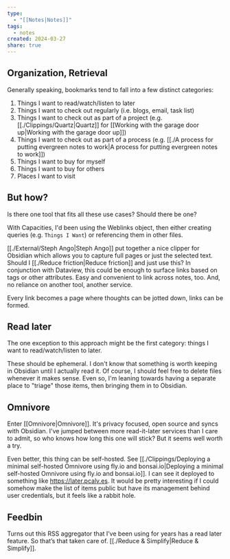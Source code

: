 ```yaml
---
type:
  - "[[Notes|Notes]]"
tags:
  - notes
created: 2024-03-27
share: true
---
```


## Organization, Retrieval

Generally speaking, bookmarks tend to fall into a few distinct categories:
1. Things I want to read/watch/listen to later
2. Things I want to check out regularly (i.e. blogs, email, task list)
3. Things I want to check out as part of a project (e.g. [[./Clippings/Quartz|Quartz]] for [[Working with the garage door up|Working with the garage door up]])
4. Things I want to check out as part of a process (e.g. [[./A process for putting evergreen notes to work|A process for putting evergreen notes to work]])
5. Things I want to buy for myself
6. Things I want to buy for others
7. Places I want to visit

## But how?

Is there one tool that fits all these use cases? Should there be one?

With Capacities, I'd been using the Weblinks object, then either creating queries (e.g. `Things I Want`) or referencing them in other files.

[[./External/Steph Ango|Steph Ango]] put together a nice clipper for Obsidian which allows you to capture full pages or just the selected text. Should I [[./Reduce friction|Reduce friction]] and just use this? In conjunction with Dataview, this could be enough to surface links based on tags or other attributes. Easy and convenient to link across notes, too. And, no reliance on another tool, another service.

Every link becomes a page where thoughts can be jotted down, links can be formed.

## Read later

The one exception to this approach might be the first category: things I want to read/watch/listen to later. 

These should be ephemeral. I don't know that something is worth keeping in Obsidian until I actually read it. Of course, I should feel free to delete files whenever it makes sense. Even so, I'm leaning towards having a separate place to "triage" those items, then bringing them in to Obsidian.

## Omnivore

Enter [[Omnivore|Omnivore]]. It's privacy focused, open source and syncs with Obsidian. I've jumped between more read-it-later services than I care to admit, so who knows how long this one will stick? But it seems well worth a try.

Even better, this thing can be self-hosted. See [[./Clippings/Deploying a minimal self-hosted Omnivore using fly.io and bonsai.io|Deploying a minimal self-hosted Omnivore using fly.io and bonsai.io]]. I can see it deployed to something like https://later.pcalv.es. It would be pretty interesting if I could somehow make the list of items public but have its management behind user credentials, but it feels like a rabbit hole.

## Feedbin

Turns out this RSS aggregator that I’ve been using for years has a read later feature. So that’s that taken care of. [[./Reduce & Simplify|Reduce & Simplify]].